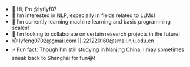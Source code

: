 - 👋 Hi, I’m @lyflyf07
- 👀 I’m interested in NLP, especially in fields related to LLMs!
- 🌱 I’m currently learning machine learning and basic programming scales!
- 💞️ I’m looking to collaborate on certain research projects in the future!
- 📫 lyfeng0702@gmail.com || 221220160@smail.nju.edu.cn 
- ⚡ Fun fact: Though I'm still studying in Nanjing China, I may sometimes sneak back to Shanghai for fun😂!

<!---
lyflyf07/lyflyf07 is a ✨ special ✨ repository because its `README.md` (this file) appears on your GitHub profile.
You can click the Preview link to take a look at your changes.
--->
